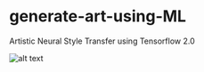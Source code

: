 # generate-art-using-ML
Artistic Neural Style Transfer using Tensorflow 2.0

![alt text](https://imgur.com/6MA0Z0Q)
